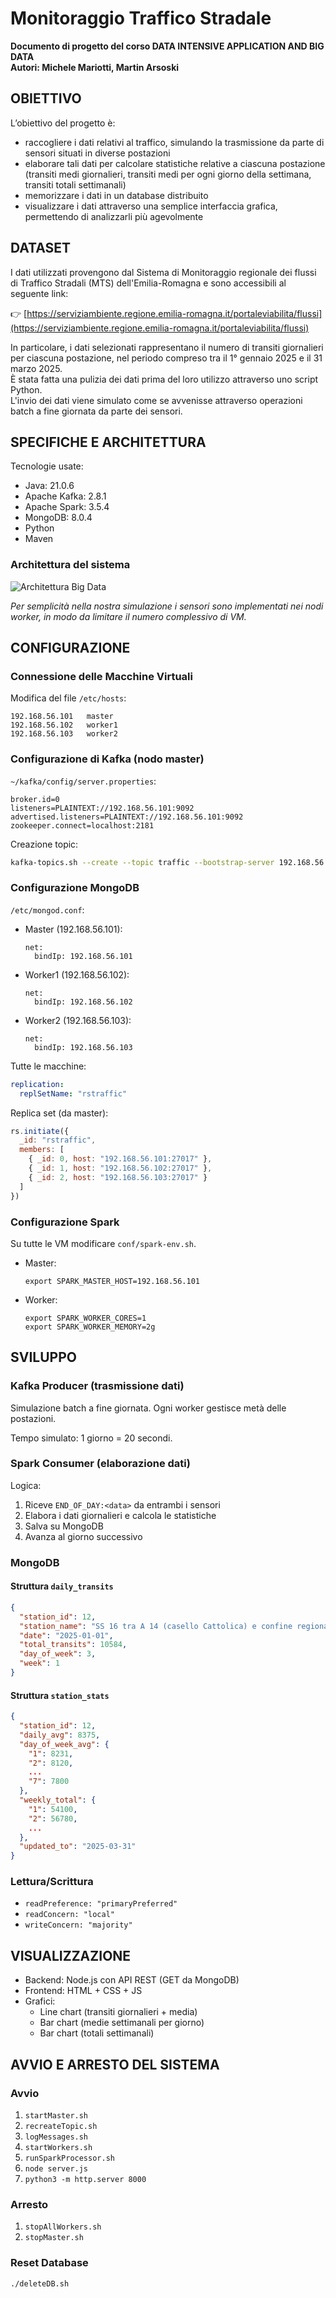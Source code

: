 # Monitoraggio Traffico Stradale

**Documento di progetto del corso DATA INTENSIVE APPLICATION AND BIG DATA**  
**Autori: Michele Mariotti, Martin Arsoski**

## OBIETTIVO

L’obiettivo del progetto è:

- raccogliere i dati relativi al traffico, simulando la trasmissione da parte di sensori situati in diverse postazioni  
- elaborare tali dati per calcolare statistiche relative a ciascuna postazione (transiti medi giornalieri, transiti medi per ogni giorno della settimana, transiti totali settimanali)  
- memorizzare i dati in un database distribuito  
- visualizzare i dati attraverso una semplice interfaccia grafica, permettendo di analizzarli più agevolmente  

## DATASET

I dati utilizzati provengono dal Sistema di Monitoraggio regionale dei flussi di Traffico Stradali (MTS) dell'Emilia-Romagna e sono accessibili al seguente link:

👉 [https://serviziambiente.regione.emilia-romagna.it/portaleviabilita/flussi](https://serviziambiente.regione.emilia-romagna.it/portaleviabilita/flussi)

In particolare, i dati selezionati rappresentano il numero di transiti giornalieri per ciascuna postazione, nel periodo compreso tra il 1° gennaio 2025 e il 31 marzo 2025.  
È stata fatta una pulizia dei dati prima del loro utilizzo attraverso uno script Python.  
L'invio dei dati viene simulato come se avvenisse attraverso operazioni batch a fine giornata da parte dei sensori.

## SPECIFICHE E ARCHITETTURA

Tecnologie usate:

- Java: 21.0.6  
- Apache Kafka: 2.8.1  
- Apache Spark: 3.5.4  
- MongoDB: 8.0.4  
- Python  
- Maven  

### Architettura del sistema

![Architettura Big Data](architettura-bigdata.jpg)

*Per semplicità nella nostra simulazione i sensori sono implementati nei nodi worker, in modo da limitare il numero complessivo di VM.*

## CONFIGURAZIONE

### Connessione delle Macchine Virtuali

Modifica del file `/etc/hosts`:

```
192.168.56.101   master  
192.168.56.102   worker1  
192.168.56.103   worker2  
```

### Configurazione di Kafka (nodo master)

`~/kafka/config/server.properties`:
```
broker.id=0  
listeners=PLAINTEXT://192.168.56.101:9092  
advertised.listeners=PLAINTEXT://192.168.56.101:9092  
zookeeper.connect=localhost:2181  
```

Creazione topic:
```bash
kafka-topics.sh --create --topic traffic --bootstrap-server 192.168.56.101:9092 --partitions 1 --replication-factor 1
```

### Configurazione MongoDB

`/etc/mongod.conf`:

- Master (192.168.56.101):
  ```
  net:
    bindIp: 192.168.56.101
  ```

- Worker1 (192.168.56.102):
  ```
  net:
    bindIp: 192.168.56.102
  ```

- Worker2 (192.168.56.103):
  ```
  net:
    bindIp: 192.168.56.103
  ```

Tutte le macchine:
```yaml
replication:
  replSetName: "rstraffic"
```

Replica set (da master):
```js
rs.initiate({
  _id: "rstraffic",
  members: [
    { _id: 0, host: "192.168.56.101:27017" },
    { _id: 1, host: "192.168.56.102:27017" },
    { _id: 2, host: "192.168.56.103:27017" }
  ]
})
```

### Configurazione Spark

Su tutte le VM modificare `conf/spark-env.sh`.

- Master:
  ```
  export SPARK_MASTER_HOST=192.168.56.101
  ```

- Worker:
  ```
  export SPARK_WORKER_CORES=1
  export SPARK_WORKER_MEMORY=2g
  ```

## SVILUPPO

### Kafka Producer (trasmissione dati)

Simulazione batch a fine giornata. Ogni worker gestisce metà delle postazioni.

Tempo simulato: 1 giorno = 20 secondi.

### Spark Consumer (elaborazione dati)

Logica:

1. Riceve `END_OF_DAY:<data>` da entrambi i sensori  
2. Elabora i dati giornalieri e calcola le statistiche  
3. Salva su MongoDB  
4. Avanza al giorno successivo  

### MongoDB

#### Struttura `daily_transits`

```json
{
  "station_id": 12,
  "station_name": "SS 16 tra A 14 (casello Cattolica) e confine regionale Marche",
  "date": "2025-01-01",
  "total_transits": 10584,
  "day_of_week": 3,
  "week": 1
}
```

#### Struttura `station_stats`

```json
{
  "station_id": 12,
  "daily_avg": 8375,
  "day_of_week_avg": {
    "1": 8231,
    "2": 8120,
    ...
    "7": 7800
  },
  "weekly_total": {
    "1": 54100,
    "2": 56780,
    ...
  },
  "updated_to": "2025-03-31"
}
```

### Lettura/Scrittura

- `readPreference: "primaryPreferred"`  
- `readConcern: "local"`  
- `writeConcern: "majority"`

## VISUALIZZAZIONE

- Backend: Node.js con API REST (GET da MongoDB)  
- Frontend: HTML + CSS + JS  
- Grafici:
  - Line chart (transiti giornalieri + media)
  - Bar chart (medie settimanali per giorno)
  - Bar chart (totali settimanali)

## AVVIO E ARRESTO DEL SISTEMA

### Avvio

1. `startMaster.sh`  
2. `recreateTopic.sh`  
3. `logMessages.sh`  
4. `startWorkers.sh`  
5. `runSparkProcessor.sh`  
6. `node server.js`  
7. `python3 -m http.server 8000`

### Arresto

1. `stopAllWorkers.sh`  
2. `stopMaster.sh`

### Reset Database

```bash
./deleteDB.sh
```